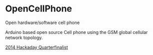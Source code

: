 # OpenCellPhone
Open hardware/software cell phone

Arduino based open source Cell phone using the GSM global cellular network topology.

[2014 Hackaday Quarterfinalist](https://hackaday.io/project/2478-open-source-cell-phone)
